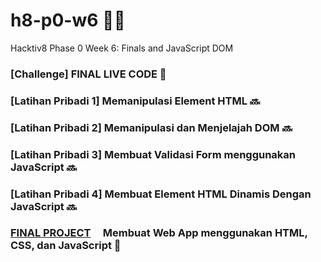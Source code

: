 # h8-p0-w6 🦊📑
Hacktiv8 Phase 0 Week 6: Finals and JavaScript DOM

### [Challenge] FINAL LIVE CODE 💯
### [Latihan Pribadi 1] Memanipulasi Element HTML 🔜
### [Latihan Pribadi 2] Memanipulasi dan Menjelajah DOM 🔜
### [Latihan Pribadi 3] Membuat Validasi Form menggunakan JavaScript 🔜
### [Latihan Pribadi 4] Membuat Element HTML Dinamis Dengan JavaScript 🔜
### [FINAL PROJECT](https://github.com/anggabanny/codefox.github.io) &nbsp; &nbsp; Membuat Web App menggunakan HTML, CSS, dan JavaScript 💯